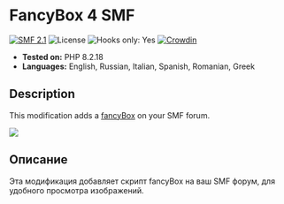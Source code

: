 # FancyBox 4 SMF

[![SMF 2.1](https://img.shields.io/badge/SMF-2.1-ed6033.svg?style=flat)](https://github.com/SimpleMachines/SMF2.1)
![License](https://img.shields.io/github/license/dragomano/fancybox-4-smf)
![Hooks only: Yes](https://img.shields.io/badge/Hooks%20only-YES-blue)
[![Crowdin](https://badges.crowdin.net/fancybox-4-smf/localized.svg)](https://crowdin.com/project/fancybox-4-smf)

- **Tested on:** PHP 8.2.18
- **Languages:** English, Russian, Italian, Spanish, Romanian, Greek

## Description

This modification adds a [fancyBox](https://fancyapps.com/fancybox/) on your SMF forum.

![](https://user-images.githubusercontent.com/229402/153417429-6788f2e1-1846-4560-9b5e-e1d2b3e9edab.png)

## Описание

Эта модификация добавляет скрипт fancyBox на ваш SMF форум, для удобного просмотра изображений.
